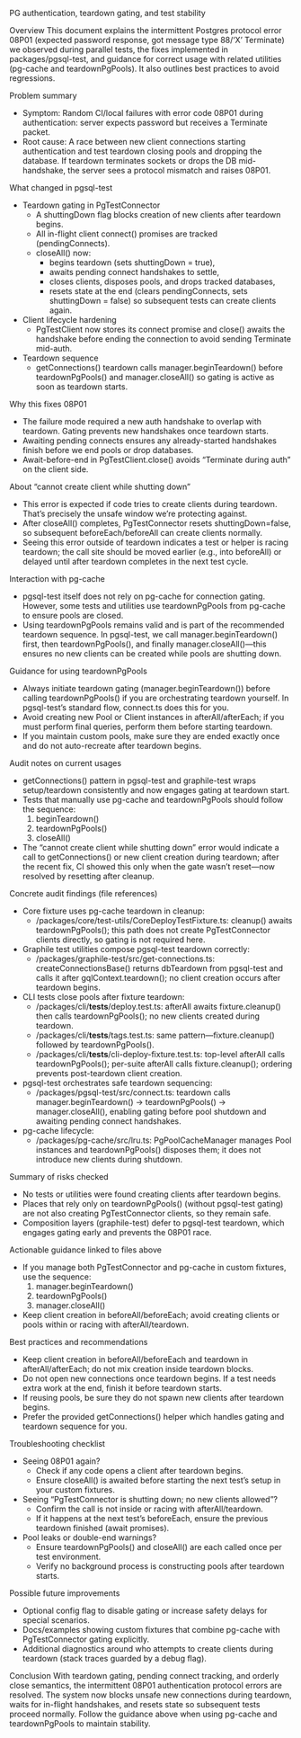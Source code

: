 PG authentication, teardown gating, and test stability

Overview
This document explains the intermittent Postgres protocol error 08P01 (expected password response, got message type 88/‘X’ Terminate) we observed during parallel tests, the fixes implemented in packages/pgsql-test, and guidance for correct usage with related utilities (pg-cache and teardownPgPools). It also outlines best practices to avoid regressions.

Problem summary
- Symptom: Random CI/local failures with error code 08P01 during authentication: server expects password but receives a Terminate packet.
- Root cause: A race between new client connections starting authentication and test teardown closing pools and dropping the database. If teardown terminates sockets or drops the DB mid-handshake, the server sees a protocol mismatch and raises 08P01.

What changed in pgsql-test
- Teardown gating in PgTestConnector
  - A shuttingDown flag blocks creation of new clients after teardown begins.
  - All in-flight client connect() promises are tracked (pendingConnects).
  - closeAll() now:
    - begins teardown (sets shuttingDown = true),
    - awaits pending connect handshakes to settle,
    - closes clients, disposes pools, and drops tracked databases,
    - resets state at the end (clears pendingConnects, sets shuttingDown = false) so subsequent tests can create clients again.
- Client lifecycle hardening
  - PgTestClient now stores its connect promise and close() awaits the handshake before ending the connection to avoid sending Terminate mid-auth.
- Teardown sequence
  - getConnections() teardown calls manager.beginTeardown() before teardownPgPools() and manager.closeAll() so gating is active as soon as teardown starts.

Why this fixes 08P01
- The failure mode required a new auth handshake to overlap with teardown. Gating prevents new handshakes once teardown starts.
- Awaiting pending connects ensures any already-started handshakes finish before we end pools or drop databases.
- Await-before-end in PgTestClient.close() avoids “Terminate during auth” on the client side.

About “cannot create client while shutting down”
- This error is expected if code tries to create clients during teardown. That’s precisely the unsafe window we’re protecting against.
- After closeAll() completes, PgTestConnector resets shuttingDown=false, so subsequent beforeEach/beforeAll can create clients normally.
- Seeing this error outside of teardown indicates a test or helper is racing teardown; the call site should be moved earlier (e.g., into beforeAll) or delayed until after teardown completes in the next test cycle.

Interaction with pg-cache
- pgsql-test itself does not rely on pg-cache for connection gating. However, some tests and utilities use teardownPgPools from pg-cache to ensure pools are closed.
- Using teardownPgPools remains valid and is part of the recommended teardown sequence. In pgsql-test, we call manager.beginTeardown() first, then teardownPgPools(), and finally manager.closeAll()—this ensures no new clients can be created while pools are shutting down.

Guidance for using teardownPgPools
- Always initiate teardown gating (manager.beginTeardown()) before calling teardownPgPools() if you are orchestrating teardown yourself. In pgsql-test’s standard flow, connect.ts does this for you.
- Avoid creating new Pool or Client instances in afterAll/afterEach; if you must perform final queries, perform them before starting teardown.
- If you maintain custom pools, make sure they are ended exactly once and do not auto-recreate after teardown begins.

Audit notes on current usages
- getConnections() pattern in pgsql-test and graphile-test wraps setup/teardown consistently and now engages gating at teardown start.
- Tests that manually use pg-cache and teardownPgPools should follow the sequence:
  1) beginTeardown()
  2) teardownPgPools()
  3) closeAll()
- The “cannot create client while shutting down” error would indicate a call to getConnections() or new client creation during teardown; after the recent fix, CI showed this only when the gate wasn’t reset—now resolved by resetting after cleanup.

Concrete audit findings (file references)
- Core fixture uses pg-cache teardown in cleanup:
  - /packages/core/test-utils/CoreDeployTestFixture.ts: cleanup() awaits teardownPgPools(); this path does not create PgTestConnector clients directly, so gating is not required here.
- Graphile test utilities compose pgsql-test teardown correctly:
  - /packages/graphile-test/src/get-connections.ts: createConnectionsBase() returns dbTeardown from pgsql-test and calls it after gqlContext.teardown(); no client creation occurs after teardown begins.
- CLI tests close pools after fixture teardown:
  - /packages/cli/__tests__/deploy.test.ts: afterAll awaits fixture.cleanup() then calls teardownPgPools(); no new clients created during teardown.
  - /packages/cli/__tests__/tags.test.ts: same pattern—fixture.cleanup() followed by teardownPgPools().
  - /packages/cli/__tests__/cli-deploy-fixture.test.ts: top-level afterAll calls teardownPgPools(); per-suite afterAll calls fixture.cleanup(); ordering prevents post-teardown client creation.
- pgsql-test orchestrates safe teardown sequencing:
  - /packages/pgsql-test/src/connect.ts: teardown calls manager.beginTeardown() → teardownPgPools() → manager.closeAll(), enabling gating before pool shutdown and awaiting pending connect handshakes.
- pg-cache lifecycle:
  - /packages/pg-cache/src/lru.ts: PgPoolCacheManager manages Pool instances and teardownPgPools() disposes them; it does not introduce new clients during shutdown.

Summary of risks checked
- No tests or utilities were found creating clients after teardown begins.
- Places that rely only on teardownPgPools() (without pgsql-test gating) are not also creating PgTestConnector clients, so they remain safe.
- Composition layers (graphile-test) defer to pgsql-test teardown, which engages gating early and prevents the 08P01 race.

Actionable guidance linked to files above
- If you manage both PgTestConnector and pg-cache in custom fixtures, use the sequence:
  1) manager.beginTeardown()
  2) teardownPgPools()
  3) manager.closeAll()
- Keep client creation in beforeAll/beforeEach; avoid creating clients or pools within or racing with afterAll/teardown.

Best practices and recommendations
- Keep client creation in beforeAll/beforeEach and teardown in afterAll/afterEach; do not mix creation inside teardown blocks.
- Do not open new connections once teardown begins. If a test needs extra work at the end, finish it before teardown starts.
- If reusing pools, be sure they do not spawn new clients after teardown begins.
- Prefer the provided getConnections() helper which handles gating and teardown sequence for you.

Troubleshooting checklist
- Seeing 08P01 again?
  - Check if any code opens a client after teardown begins.
  - Ensure closeAll() is awaited before starting the next test’s setup in your custom fixtures.
- Seeing “PgTestConnector is shutting down; no new clients allowed”?
  - Confirm the call is not inside or racing with afterAll/teardown.
  - If it happens at the next test’s beforeEach, ensure the previous teardown finished (await promises).
- Pool leaks or double-end warnings?
  - Ensure teardownPgPools() and closeAll() are each called once per test environment.
  - Verify no background process is constructing pools after teardown starts.

Possible future improvements
- Optional config flag to disable gating or increase safety delays for special scenarios.
- Docs/examples showing custom fixtures that combine pg-cache with PgTestConnector gating explicitly.
- Additional diagnostics around who attempts to create clients during teardown (stack traces guarded by a debug flag).

Conclusion
With teardown gating, pending connect tracking, and orderly close semantics, the intermittent 08P01 authentication protocol errors are resolved. The system now blocks unsafe new connections during teardown, waits for in-flight handshakes, and resets state so subsequent tests proceed normally. Follow the guidance above when using pg-cache and teardownPgPools to maintain stability.
